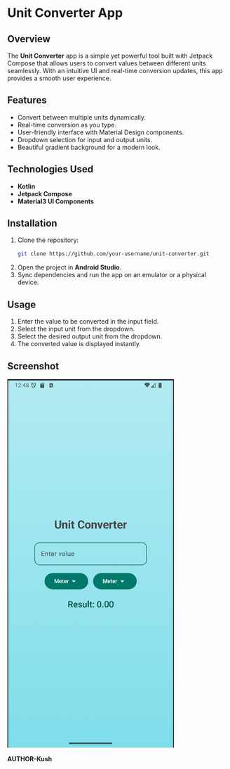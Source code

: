 # Unit Converter App

## Overview
The **Unit Converter** app is a simple yet powerful tool built with Jetpack Compose that allows users to convert values between different units seamlessly. With an intuitive UI and real-time conversion updates, this app provides a smooth user experience.

## Features
- Convert between multiple units dynamically.
- Real-time conversion as you type.
- User-friendly interface with Material Design components.
- Dropdown selection for input and output units.
- Beautiful gradient background for a modern look.

## Technologies Used
- **Kotlin**
- **Jetpack Compose**
- **Material3 UI Components**

## Installation
1. Clone the repository:
   ```bash
   git clone https://github.com/your-username/unit-converter.git
   ```
2. Open the project in **Android Studio**.
3. Sync dependencies and run the app on an emulator or a physical device.

## Usage
1. Enter the value to be converted in the input field.
2. Select the input unit from the dropdown.
3. Select the desired output unit from the dropdown.
4. The converted value is displayed instantly.

## Screenshot
![Unit Converter App](screenshot.png)

**AUTHOR-Kush**
